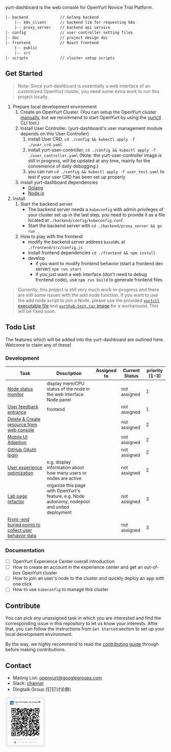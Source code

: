 yurt-dashboard is the web console for OpenYurt Novice Trial Platform.

```
|- backend              // Golang backend
    |-- k8s_client      // backend lib for requesting k8s
    |-- proxy_server    // backend api service
|- config               // user controller setting files
|- doc                  // project design doc
|- frontend             // React frontend
    |-- public
    |-- src
|- scripts              // cluster setup scripts
```

## Get Started

> Note: Since yurt-dashboard is essentially a web interface of an customized OpenYurt cluster, you need some extra work to run this project locally.

1. Prepare local development environment
   1. Create an OpenYurt Cluster. (You can setup the OpenYurt cluster [manually](https://github.com/openyurtio/openyurt/blob/master/docs/tutorial/manually-setup.md), but we recommend to start OpenYurt by using the [yurtctl](https://github.com/openyurtio/openyurt/blob/master/docs/tutorial/yurtctl.md) CLI tool.)
   2. Install User Controller. (yurt-dashboard's user management module depends on this User Controller)
      1. install User CRD, `cd ./config && kubectl apply -f ./user_crd.yaml`
      2. install yurt-user-controller, `cd ./config && kubectl apply -f ./user_controller.yaml` (Note: the yurt-user-controller image is still in progress, will be updated at any time, mainly for the convenience of daily debugging.)
      3. you can run `cd ./config && kubectl apply -f user_test.yaml` to test if your user CRD has been set up properly
   3. install yurt-dashboard dependencies
      - [Golang](https://go.dev/)
      - [Node.js](https://nodejs.dev/)
2. Install
   1. Start the backend server
      - The backend server needs a `kubeconfig` with admin privileges of your cluster set up in the last step, you need to provide it as a file located at `./backend/config/kubeconfig.conf`.
      - Start the backend server with `cd ./backend/proxy_server && go run .`
   2. How to play with the frontend
      - modify the backend server address `baseURL` at `./frontend/src/config.js`
      - install frontend dependencies `cd ./frontend && npm install`
      - develop
        - if you want to modify frontend behavior (start a frontend dev server) `npm run start`
        - if you just want a web interface (don't need to debug frontend code), use
          `npm run build` to generate frontend files

> Currently, this project is still very much work-in-progress and there are still some issues with the add node function. If you want to use the add node script to join a Node, please use the provided [`yurtctl` executable file](./config/yurtctl) and [`yurthub-test.tar` image](./config/yurthub-test.tar) for a workaround. This will be fixed soon.

## Todo List

The features which will be added into the yurt-dashboard are outlined here. Welcome to claim any of these!

### Development

| Task                                                                                                            | Description                                                                                    | Assigned to | Current Status | priority (1-3) |
| --------------------------------------------------------------------------------------------------------------- | ---------------------------------------------------------------------------------------------- | ----------- | -------------- | -------------- |
| [Node status monitor](https://github.com/openyurtio/yurt-dashboard/issues/4)                                    | display mem/CPU status of the node in the web interface Node panel                             |             | not assigned   | 1              |
| [User feedback entrance](https://github.com/openyurtio/yurt-dashboard/issues/5)                                 | frontend                                                                                       |             | not assigned   | 1              |
| [Delete & Create resource from web console](https://github.com/openyurtio/yurt-dashboard/issues/6)              |                                                                                                |             | not assigned   | 2              |
| [Mobile UI Adaption](https://github.com/openyurtio/yurt-dashboard/issues/11)                                    |                                                                                                |             | not assigned   | 2              |
| [GitHub OAuth login](https://github.com/openyurtio/yurt-dashboard/issues/7)                                     |                                                                                                |             | not assigned   | 2              |
| [User experience optimization](https://github.com/openyurtio/yurt-dashboard/issues/8)                           | e.g. display information about how many users or nodes are active                              |             | not assigned   | 2              |
| [Lab page refactor](https://github.com/openyurtio/yurt-dashboard/issues/9)                                      | organize this page with OpenYurt's feature, e.g. Node autonomy; nodepool and united deployment |             | not assigned   | 3              |
| [Front-end buried points to collect user behavior data](https://github.com/openyurtio/yurt-dashboard/issues/10) |                                                                                                |             | not assigned   | 3              |

### Documentation

- [ ] OpenYurt Experience Center overall introduction
- [ ] How to create an account in the experience center and get an out-of-box OpenYurt cluster
- [ ] How to join an user's node to the cluster and quickly deploy an app with one click
- [ ] How to use `kubeconfig` to manage this cluster

## Contribute

You can pick any unassigned task in which you are interested and find the corresponding issue in this repository to let us know your interests. After that, you can follow the instructions from `Get Started` section to set up your local development environment.

By the way, we highly recommend to read the [contributing guide](https://github.com/openyurtio/openyurt/blob/master/CONTRIBUTING.md) through before making contributions.

## Contact

- Mailing List: openyurt@googlegroups.com
- Slack: [channel](https://join.slack.com/t/openyurt/shared_invite/zt-iw2lvjzm-MxLcBHWm01y1t2fiTD15Gw)
- Dingtalk Group (钉钉讨论群)

<div align="left">
    <img src="https://github.com/openyurtio/openyurt/blob/master/docs/img/ding.jpg" width=25% title="dingtalk">
</div>

